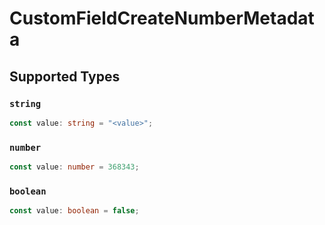 # CustomFieldCreateNumberMetadata


## Supported Types

### `string`

```typescript
const value: string = "<value>";
```

### `number`

```typescript
const value: number = 368343;
```

### `boolean`

```typescript
const value: boolean = false;
```

